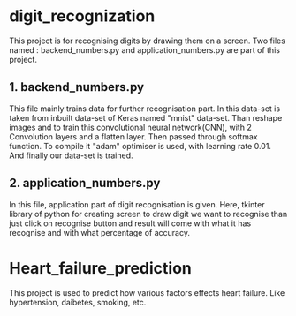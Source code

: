 # digit_recognization
This project is for recognising digits by drawing them on a screen. Two files named : backend_numbers.py and application_numbers.py are part of this project.
## 1. backend_numbers.py
   This file mainly trains data for further recognisation part.
   In this data-set is taken from inbuilt data-set of Keras named "mnist" data-set. Than reshape images and to train this convolutional neural network(CNN), with 2 Convolution layers and a flatten layer. Then passed through softmax function.
   To compile it "adam" optimiser is used, with learning rate 0.01. And finally our data-set is trained.
## 2. application_numbers.py
   In this file, application part of digit recognisation is given.
   Here, tkinter library of python for creating screen to draw digit we want to recognise than just click on recognise button and result will come with what it has recognise and with what percentage of accuracy.

# Heart_failure_prediction 
This project is used to predict how various factors effects heart failure. Like hypertension, daibetes, smoking, etc.
